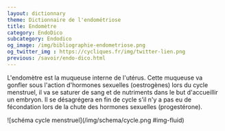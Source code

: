 ```yaml
---
layout: dictionnary
theme: Dictionnaire de l'endométriose
title: Endomètre
category: EndoDico
subcategory: Endodico
og_image: /img/bibliographie-endometriose.png
og_twitter_img : https://cycliques.fr/img/twitter-lien.png
previous: /savoir/endo-dico.html
---
```


L'endomètre est la muqueuse interne de l'utérus. Cette muqueuse va gonfler sous l'action d'hormones sexuelles (oestrogènes) lors du cycle menstruel, il va se saturer de sang et de nutriments dans le but d'accueillir un embryon. Il se désagrégera en fin de cycle s'il n'y a pas eu de fécondation lors de la chute des hormones sexuelles (progestérone).

![schéma cycle menstruel](/img/schema/cycle.png #img-fluid)